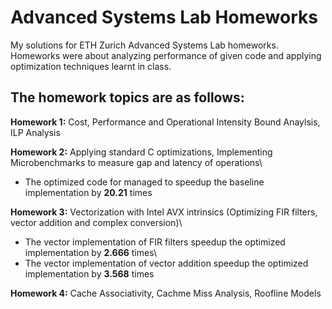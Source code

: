 # Advanced Systems Lab Homeworks
My solutions for ETH Zurich Advanced Systems Lab homeworks. Homeworks were about analyzing performance of given code and applying optimization techniques learnt in class.

## The homework topics are as follows:
**Homework 1:** Cost, Performance and Operational Intensity Bound Anaylsis, ILP Analysis 

**Homework 2:** Applying standard C optimizations, Implementing Microbenchmarks to measure gap and latency of operations\
* The optimized code for managed to speedup the baseline implementation by **20.21** times

**Homework 3:** Vectorization with Intel AVX intrinsics (Optimizing FIR filters, vector addition and complex conversion)\
* The vector implementation of FIR filters speedup the optimized implementation by **2.666** times\
* The vector implementation of vector addition speedup the optimized implementation by **3.568** times

**Homework 4:** Cache Associativity, Cachme Miss Analysis, Roofline Models
